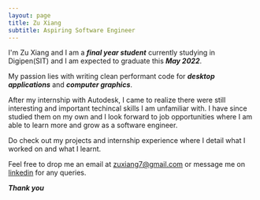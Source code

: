 ```yaml
---
layout: page
title: Zu Xiang
subtitle: Aspiring Software Engineer
---
```


I'm Zu Xiang and I am a ***final year student*** currently studying in Digipen(SIT) and I am expected to graduate this ***May 2022***. 

My passion lies with writing clean performant code for ***desktop applications*** and ***computer graphics***. 

After my internship with Autodesk, I came to realize there were still interesting and important techincal skills I am unfamiliar with. I have since studied them on my own and I look forward to job opportunities where I am able to learn more and grow as a software engineer.

Do check out my projects and internship experience where I detail what I worked on and what I learnt.

Feel free to drop me an email at <zuxiang7@gmail.com> or message me on [linkedin](https://www.linkedin.com/in/zuxiang/) for any queries.

***Thank you***
